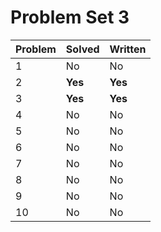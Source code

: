 # Problem Set 3

| Problem | Solved | Written |
|---------|--------|---------|
| 1       |  No    |   No    |
| 2       |**Yes** | **Yes** |
| 3       |  **Yes**   |   **Yes**   |
| 4       |  No    |   No    |
| 5       |  No    |   No    |
| 6       |  No    |   No    |
| 7       |  No    |   No    |
| 8       |  No    |   No    |
| 9       |  No    |   No    |
| 10      |  No    |   No    |
